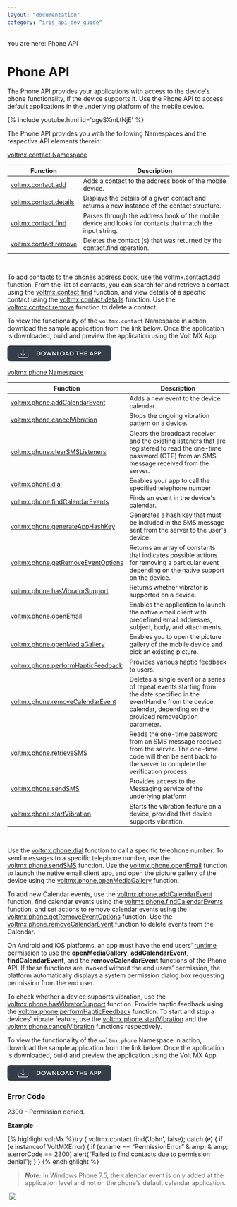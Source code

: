 ```yaml
---
layout: "documentation"
category: "iris_api_dev_guide"
---
```

                            

You are here: Phone API

Phone API
=========

The Phone API provides your applications with access to the device's phone functionality, if the device supports it. Use the Phone API to access default applications in the underlying platform of the mobile device.

{% include youtube.html id='ogeSXmLtNjE' %}

The Phone API provides you with the following Namespaces and the respective API elements therein:

[voltmx.contact Namespace](voltmx.contact_functions.html)

| Function | Description |
| --- | --- |
| [voltmx.contact.add](voltmx.contact_functions.html#add) | Adds a contact to the address book of the mobile device. |
| [voltmx.contact.details](voltmx.contact_functions.html#voltmx.con) | Displays the details of a given contact and returns a new instance of the contact structure. |
| [voltmx.contact.find](voltmx.contact_functions.html#contact.2) | Parses through the address book of the mobile device and looks for contacts that match the input string. |
| [voltmx.contact.remove](voltmx.contact_functions.html#contact.3) | Deletes the contact (s) that was returned by the contact.find operation. |

 

To add contacts to the phones address book, use the [voltmx.contact.add](voltmx.contact_functions.html#add) function. From the list of contacts, you can search for and retrieve a contact using the [voltmx.contact.find](voltmx.contact_functions.html#contact.2) function, and view details of a specific contact using the [voltmx.contact.details](voltmx.contact_functions.html#voltmx.con) function. Use the [voltmx.contact.remove](voltmx.contact_functions.html#contact.3) function to delete a contact.

To view the functionality of the `voltmx.contact` Namespace in action, download the sample application from the link below. Once the application is downloaded, build and preview the application using the Volt MX App.

[![](resources/images/download_button_08__002__236x35.png)](https://github.com/HCL-TECH-SOFTWARE/volt-mx-samples/tree/main/ContactAPI)

[voltmx.phone Namespace](voltmx.phone_functions.html)

| Function | Description |
| --- | --- |
| [voltmx.phone.addCalendarEvent](voltmx.phone_functions.html#phone.ad) | Adds a new event to the device calendar. |
| [voltmx.phone.cancelVibration](voltmx.phone_functions.html#voltmx.phone.cancelVibration) | Stops the ongoing vibration pattern on a device. |
| [voltmx.phone.clearSMSListeners](voltmx.phone_functions.html#clearShiftListeners) | Clears the broadcast receiver and the existing listeners that are registered to read the one-time password (OTP) from an SMS message received from the server. |
| [voltmx.phone.dial](voltmx.phone_functions.html#phone.di) | Enables your app to call the specified telephone number. |
| [voltmx.phone.findCalendarEvents](voltmx.phone_functions.html#findCalendarEvents) | Finds an event in the device's calendar. |
| [voltmx.phone.generateAppHashKey](voltmx.phone_functions.html#generate) | Generates a hash key that must be included in the SMS message sent from the server to the user's device. |
| [voltmx.phone.getRemoveEventOptions](voltmx.phone_functions.html#getRemoveEventOptions) | Returns an array of constants that indicates possible actions for removing a particular event depending on the native support on the device. |
| [voltmx.phone.hasVibratorSupport](voltmx.phone_functions.html#voltmx.phone.hasVibratorSupport) | Returns whether vibrator is supported on a device. |
| [voltmx.phone.openEmail](voltmx.phone_functions.html#phone.op2) | Enables the application to launch the native email client with predefined email addresses, subject, body, and attachments. |
| [voltmx.phone.openMediaGallery](voltmx.phone_functions.html#phone.op) | Enables you to open the picture gallery of the mobile device and pick an existing picture. |
| [voltmx.phone.performHapticFeedback](voltmx.phone_functions.html#voltmx.phone.performHapticFeedback) | Provides various haptic feedback to users. |
| [voltmx.phone.removeCalendarEvent](voltmx.phone_functions.html#removeCalenderEvent) | Deletes a single event or a series of repeat events starting from the date specified in the eventHandle from the device calendar, depending on the provided removeOption parameter. |
| [voltmx.phone.retrieveSMS](voltmx.phone_functions.html#retrieveSMS) | Reads the one-time password from an SMS message received from the server. The one-time code will then be sent back to the server to complete the verification process. |
| [voltmx.phone.sendSMS](voltmx.phone_functions.html#sendSMS) | Provides access to the Messaging service of the underlying platform |
| [voltmx.phone.startVibration](voltmx.phone_functions.html#voltmx.phone.startVibration) | Starts the vibration feature on a device, provided that device supports vibration. |

 

Use the [voltmx.phone.dial](voltmx.phone_functions.html#phone.di) function to call a specific telephone number. To send messages to a specific telephone number, use the [voltmx.phone.sendSMS](voltmx.phone_functions.html#sendSMS) function. Use the [voltmx.phone.openEmail](voltmx.phone_functions.html#phone.op2) function to launch the native email client app, and open the picture gallery of the device using the [voltmx.phone.openMediaGallery](voltmx.phone_functions.html#phone.op) function.

To add new Calendar events, use the [voltmx.phone.addCalendarEvent](voltmx.phone_functions.html#phone.ad) function, find calendar events using the [voltmx.phone.findCalendarEvents](voltmx.phone_functions.html#findCalendarEvents) function, and set actions to remove calendar events using the [voltmx.phone.getRemoveEventOptions](voltmx.phone_functions.html#getRemoveEventOptions) function. Use the [voltmx.phone.removeCalendarEvent](voltmx.phone_functions.html#removeCalenderEvent) function to delete events from the Calendar.

On Android and iOS platforms, an app must have the end users’ [runtime permission](runtime_permissions.html) to use the **openMediaGallery**, **addCalendarEvent**, **findCalendarEvent**, and the **removeCalendarEvent** functions of the Phone API. If these functions are invoked without the end users’ permission, the platform automatically displays a system permission dialog box requesting permission from the end user.

To check whether a device supports vibration, use the [voltmx.phone.hasVibratorSupport](voltmx.phone_functions.html#voltmx.phone.hasVibratorSupport) function. Provide haptic feedback using the [voltmx.phone.performHapticFeedback](voltmx.phone_functions.html#voltmx.phone.performHapticFeedback) function. To start and stop a devices’ vibrate feature, use the [voltmx.phone.startVibration](voltmx.phone_functions.html#voltmx.phone.startVibration) and the [voltmx.phone.cancelVibration](voltmx.phone_functions.html#voltmx.phone.cancelVibration) functions respectively.

To view the functionality of the `voltmx.phone` Namespace in action, download the sample application from the link below. Once the application is downloaded, build and preview the application using the Volt MX App.  

[![](resources/images/download_button_08__002__236x35.png)](https://github.com/HCL-TECH-SOFTWARE/volt-mx-samples/tree/main/PhoneAPI)

### Error Code

2300 - Permission denied.

**Example**

{% highlight voltMx %}try {
    voltmx.contact.find('John', false);
    catch (e) {
        if (e instanceof VoltMXError) {
            if (e.name == “PermissionError” & amp; & amp; e.errorCode == 2300) alert(“Failed to find contacts due to permission denial”);
        }
    }
{% endhighlight %}

> **_Note:_** In Windows Phone 7.5, the calendar event is only added at the application level and not on the phone's default calendar application.

 ![](resources/prettify/onload.png)
